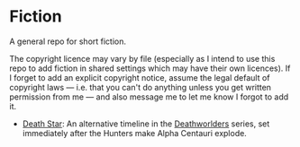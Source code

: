 # Fiction

A general repo for short fiction.

The copyright licence may vary by file (especially as I intend to use this repo to add fiction in shared settings which may have their own licences). If I forget to add an explicit copyright notice, assume the legal default of copyright laws — i.e. that you can't do anything unless you get written permission from me — and also message me to let me know I forgot to add it.

* [Death Star](Death%20Star.md): An alternative timeline in the [Deathworlders](https://deathworlders.com) series, set immediately after the Hunters make Alpha Centauri explode.
